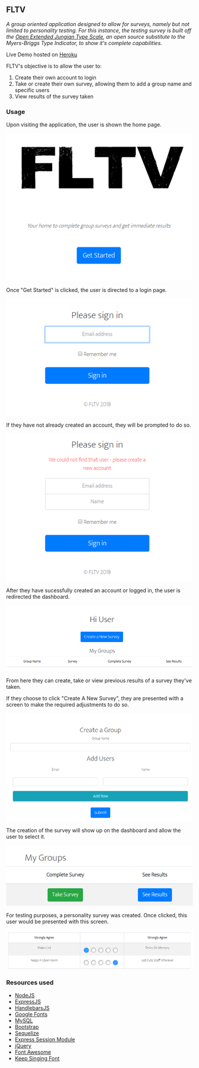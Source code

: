 ## FLTV
_A group oriented application designed to allow for surveys, namely but not limited to personality testing. For this instance, the testing survey is built off the [Open Extended Jungian Type Scale](https://openpsychometrics.org/tests/OEJTS/development/), an open source substitute to the Myers-Briggs Type Indicator, to show it's complete capabilities._

Live Demo hosted on [Heroku](https://heroku.com/)

FLTV's objective is to allow the user to:
1. Create their own account to login
2. Take or create their own survey, allowing them to add a group name and specific users
3. View results of the survey taken

### Usage
Upon visiting the application, the user is shown the home page.

![Image](public/images/file-1.png)

Once "Get Started" is clicked, the user is directed to a login page.

![Image](public/images/file-2.png)

If they have not already created an account, they will be prompted to do so.

![Image](public/images/file-3.png)

After they have sucessfully created an account or logged in, the user is redirected the dashboard.

![Image](public/images/file-4.png)

From here they can create, take or view previous results of a survey they've taken.

If they choose to click "Create A New Survey", they are presented with a screen to make the required adjustments to do so.

![Image](public/images/file-5.png)

The creation of the survey will show up on the dashboard and allow the user to select it.

![Image](public/images/file-6.png)

For testing purposes, a personality survey was created. Once clicked, this user would be presented with this screen.

![Image](public/images/file-7.png)


### Resources used
* [NodeJS](https://nodejs.org/en/)
* [ExpressJS](https://expressjs.com/)
* [HandlebarsJS](https://handlebarsjs.com/)
* [Google Fonts](https://fonts.google.com/)
* [MySQL](https://www.mysql.com/)
* [Bootstrap](https://getbootstrap.com/)
* [Sequelize](http://docs.sequelizejs.com/)
* [Express Session Module](https://www.npmjs.com/package/express-session)
* [jQuery](https://jquery.com/)
* [Font Awesome](https://fontawesome.com/)
* [Keep Singing Font](https://www.1001fonts.com/keep-singing-font.html)